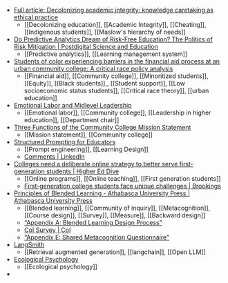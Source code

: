 - [Full article: Decolonizing academic integrity: knowledge caretaking as ethical practice](https://www.tandfonline.com/doi/full/10.1080/02602938.2024.2312918)
	- [[Decolonizing education]], [[Academic Integrity]], [[Cheating]], [[Indigenous students]], [[Maslow's hierarchy of needs]]
- [Do Predictive Analytics Dream of Risk-Free Education? The Politics of Risk Mitigation | Postdigital Science and Education](https://link.springer.com/article/10.1007/s42438-023-00411-x)
	- [[Predictive analytics]], [[Learning management system]]
- [Students of color experiencing barriers in the financial aid process at an urban community college: A critical race policy analysis](https://onlinelibrary.wiley.com/doi/full/10.1002/cc.20602?campaign=woletoc)
	- [[Financial aid]], [[Community college]], [[Minoritized students]], [[Equity]], [[Black students]],, [[Student support]], [[Low socioeconomic status students]], [[Critical race theory]], [[urban education]]
- [Emotional Labor and Midlevel Leadership](https://onlinelibrary.wiley.com/doi/10.1002/cc.20405)
	- [[Emotional labor]], [[Community college]], [[Leadership in higher education]], [[Department chair]]
- [Three Functions of the Community College Mission Statement](https://onlinelibrary.wiley.com/doi/10.1002/cc.20276)
	- [[Mission statement]], [[Community college]]
- [Structured Prompting for Educators](https://drphilippahardman.substack.com/p/structured-prompting-for-educators?r=1f56d2&trk=comments_comments-list-reply_comment-text)
	- [[Prompt engineering]], [[Learning Design]]
	- [Comments | LinkedIn](https://www.linkedin.com/feed/update/urn:li:activity:7157005921116704768)
- [Colleges need a deliberate online strategy to better serve first-generation students | Higher Ed Dive](https://www.highereddive.com/news/first-generation-student-online-learning-support/705809/?trk=feed_main-feed-card_feed-article-content)
	- [[Online programs]], [[Online teaching]], [[First generation students]]
	- [First-generation college students face unique challenges | Brookings](https://www.brookings.edu/articles/first-generation-college-students-face-unique-challenges/)
- [Principles of Blended Learning - Athabasca University Press | Athabasca University Press](https://www.aupress.ca/books/120324-principles-of-blended-learning/)
	- [[Blended learning]], [[Community of inquiry]], [[Metacognition]], [[Course design]], [[Survey]], [[Measure]], [[Backward design]]
	- [“Appendix A: Blended Learning Design Process”](https://read.aupress.ca/read/principles-of-blended-learning/section/568c1611-ebfa-4120-9b17-8b771e565d94#appa)
	- [CoI Survey | CoI](https://coi.athabascau.ca/coi-model/coi-survey/)
	- [“Appendix E: Shared Metacognition Questionnaire"](https://read.aupress.ca/read/principles-of-blended-learning/section/d43574dc-d5be-46e0-95d0-0cd4395a352f#appe)
- [LangSmith](https://smith.langchain.com/hub/rlm/rag-prompt?organizationId=2a43ad84-a3f2-5764-a1f9-8f85fcd7d6ca)
	- [[Retrieval augmented generation]], [[langchain]], [[Open LLM]]
- [Ecological Psychology](https://www.cambridge.org/core/elements/abs/ecological-psychology/9E79001702D4D8029E19D11CD330149F#element)
	- [[Ecological psychology]]
-